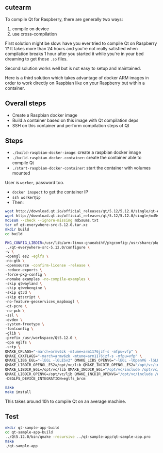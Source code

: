 ## cutearm

To compile Qt for Raspberry, there are generally two ways:

1. compile on device
2. use cross-compilation

First solution might be slow: have you ever tried to compile Qt on Raspberry 1? It takes more than 24 hours and you're not really satisfied when compilation breaks 1 hour after you started it while you're in your bed dreaming to get those `.so` files.

Second solution works well but is not easy to setup and maintained.

Here is a third solution which takes advantage of docker ARM images in order to work directly on Raspbian like on your Raspberry but within a container.

## Overall steps

* Create a Raspbian docker image
* Build a container based on this image with Qt compilation deps
* SSH on this container and perform compilation steps of Qt

## Steps

* `./build-raspbian-docker-image`: create a raspbian docker image
* `./build-raspbian-docker-container`: create the container able to compile Qt
* `./start-raspbian-docker-container`: start the container with volumes mounted

User is `worker`, password too.

* `docker inspect` to get the container IP
* `ssh worker@ip`
* Then:

```bash
wget http://download.qt.io/official_releases/qt/5.12/5.12.0/single/qt-everywhere-src-5.12.0.tar.xz
wget http://download.qt.io/official_releases/qt/5.12/5.12.0/single/md5sums.txt
md5sum --check --ignore-missing md5sums.txt
tar xf qt-everywhere-src-5.12.0.tar.xz
mkdir build
cd build

PKG_CONFIG_LIBDIR=/usr/lib/arm-linux-gnueabihf/pkgconfig:/usr/share/pkgconfig \
../qt-everywhere-src-5.12.0/configure \
-v \
-opengl es2 -eglfs \
-no-gtk \
-opensource -confirm-license -release \
-reduce-exports \
-force-pkg-config \
-nomake examples -no-compile-examples \
-skip qtwayland \
-skip qtwebengine \
-skip qt3d \
-skip qtscript \
-no-feature-geoservices_mapboxgl \
-qt-pcre \
-no-pch \
-ssl \
-evdev \
-system-freetype \
-fontconfig \
-glib \
-prefix /usr/workspace/Qt5.12.0 \
-qpa eglfs \
-sctp \
QMAKE_CFLAGS="-march=armv6zk -mtune=arm1176jzf-s -mfpu=vfp" \
QMAKE_CXXFLAGS="-march=armv6zk -mtune=arm1176jzf-s -mfpu=vfp" \
QMAKE_LIBS_EGL="-lEGL -lGLESv2" QMAKE_LIBS_OPENVG="-lEGL -lOpenVG -lGLESv2" \
QMAKE_LIBDIR_OPENGL_ES2=/opt/vc/lib QMAKE_INCDIR_OPENGL_ES2="/opt/vc/include /opt/vc/include/interface/vcos/pthreads /opt/vc/include/interface/vmcs_host/linux" \
QMAKE_LIBDIR_EGL=/opt/vc/lib QMAKE_INCDIR_EGL="/opt/vc/include /opt/vc/include/interface/vcos/pthreads /opt/vc/include/interface/vmcs_host/linux" \
QMAKE_LIBDIR_OPENVG=/opt/vc/lib QMAKE_INCDIR_OPENVG="/opt/vc/include /opt/vc/include/interface/vcos/pthreads /opt/vc/include/interface/vmcs_host/linux" \
-DEGLFS_DEVICE_INTEGRATION=eglfs_brcm

make
make install
```

This takes around 10h to compile Qt on an average machine.

## Test

```bash
mkdir qt-sample-app-build
cd qt-sample-app-build
../Qt5.12.0/bin/qmake -recursive ../qt-sample-app/qt-sample-app.pro
make
./qt-sample-app
```
